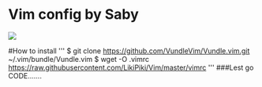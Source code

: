 # Vim config by Saby
<img src="http://i.imgur.com/1vbjRdh.png"/>

#How to install
'''
$ git clone https://github.com/VundleVim/Vundle.vim.git ~/.vim/bundle/Vundle.vim
$ wget -O .vimrc https://raw.githubusercontent.com/LikiPiki/Vim/master/vimrc
'''
###Lest go CODE.......

